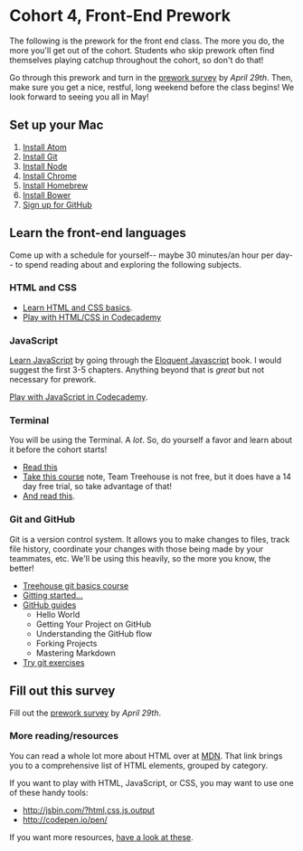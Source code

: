 # Cohort 4, Front-End Prework

The following is the prework for the front end class. The more you do, the more
you'll get out of the cohort. Students who skip prework often find themselves
playing catchup throughout the cohort, so don't do that!

Go through this prework and turn in the [prework survey](https://docs.google.com/forms/d/1d0O5frSJy7L-e6bdz5y3ZDmcSj8u-GK0x_UkaqsMqfs/viewform?usp=send_form)
by *April 29th*. Then, make sure you get a nice, restful, long weekend before
the class begins! We look forward to seeing you all in May!

## Set up your Mac

1. [Install Atom](https://atom.io/)
2. [Install Git](https://help.github.com/articles/set-up-git/)
3. [Install Node](http://nodejs.org/download/)
4. [Install Chrome](https://www.google.com/intl/en/chrome/browser/)
5. [Install Homebrew](http://brew.sh/)
6. [Install Bower](http://bower.io/#install-bower)
7. [Sign up for GitHub](https://github.com/)

## Learn the front-end languages

Come up with a schedule for yourself-- maybe 30 minutes/an hour per day-- to
spend reading about and exploring the following subjects.

### HTML and CSS

- [Learn HTML and CSS basics](http://learn.shayhowe.com/html-css/).
- [Play with HTML/CSS in Codecademy](http://www.codecademy.com/en/tracks/web)

### JavaScript

[Learn JavaScript](http://eloquentjavascript.net/) by going through the
[Eloquent Javascript](http://eloquentjavascript.net/) book. I would suggest
the first 3-5 chapters. Anything beyond that is *great* but not necessary for
prework.

[Play with JavaScript in Codecademy](http://www.codecademy.com/en/tracks/javascript).

### Terminal

You will be using the Terminal. A *lot*. So, do yourself a favor and learn
about it before the cohort starts!

- [Read this](http://skillcrush.com/2012/12/03/command-line-2/)
- [Take this course](http://teamtreehouse.com/library/console-foundations) note,
Team Treehouse is not free, but it does have a 14 day free trial, so take
advantage of that!
- [And read this](http://lifehacker.com/5633909/who-needs-a-mouse-learn-to-use-the-command-li...).

### Git and GitHub

Git is a version control system. It allows you to make changes to files, track
file history, coordinate your changes with those being made by your teammates,
etc. We'll be using this heavily, so the more you know, the better!

- [Treehouse git basics course](http://teamtreehouse.com/library/git-basics)
- [Gitting started...](http://git-scm.com/book/en/v2/Getting-Started-Git-Basics)
- [GitHub guides](https://guides.github.com/)
  - Hello World
  - Getting Your Project on GitHub
  - Understanding the GitHub flow
  - Forking Projects
  - Mastering Markdown
- [Try git exercises](https://try.github.io/levels/1/challenges/1)

## Fill out this survey

Fill out the [prework survey](https://docs.google.com/forms/d/1d0O5frSJy7L-e6bdz5y3ZDmcSj8u-GK0x_UkaqsMqfs/viewform?usp=send_form)
by *April 29th*.

### More reading/resources

You can read a whole lot more about HTML over at [MDN](https://developer.mozilla.org/en-US/docs/Web/Guide/HTML/Content_categories).
That link brings you to a comprehensive list of HTML elements, grouped by
category.

If you want to play with HTML, JavaScript, or CSS, you may want to use one of
these handy tools:

- http://jsbin.com/?html,css,js,output
- http://codepen.io/pen/

If you want more resources, [have a look at these](https://github.com/tiy-durham-fe-cohort4/resources/blob/master/resources.md#tutorials--articles).
